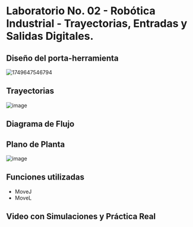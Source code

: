 # Laboratorio No. 02 - Robótica Industrial - Trayectorias, Entradas y Salidas Digitales.

## Diseño del porta-herramienta

![1749647546794](https://github.com/user-attachments/assets/ac25fa75-bf9e-4fcd-a9b7-64cfb0829d0e)

## Trayectorias
![image](https://github.com/user-attachments/assets/a5171156-715e-4516-a474-a220a7d74a7b)

## Diagrama de Flujo

## Plano de Planta
![image](https://github.com/user-attachments/assets/be4a7893-433b-4412-91ec-19f462e90c73)

## Funciones utilizadas
* MoveJ
* MoveL


## Video con Simulaciones y Práctica Real
